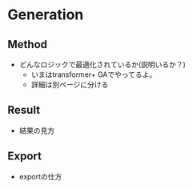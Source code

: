 # Generation


## Method
- どんなロジックで最適化されているか(説明いるか？)
   - いまはtransformer+ GAでやってるよ。
   - 詳細は別ページに分ける

## Result
- 結果の見方

## Export
- exportの仕方




